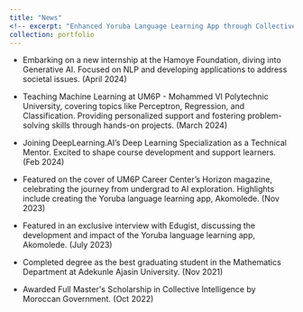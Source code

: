```yaml
---
title: "News"
<!-- excerpt: "Enhanced Yoruba Language Learning App through Collective Intelligence<br/><img src='/images/500x300.png'>" -->
collection: portfolio
---
```


- Embarking on a new internship at the Hamoye Foundation, diving into Generative AI. Focused on NLP and developing applications to address societal issues. (April 2024)

- Teaching Machine Learning at UM6P - Mohammed VI Polytechnic University, covering topics like Perceptron, Regression, and Classification. Providing personalized support and fostering problem-solving skills through hands-on projects. (March 2024)

- Joining DeepLearning.AI’s Deep Learning Specialization as a Technical Mentor. Excited to shape course development and support learners. (Feb 2024)

- Featured on the cover of UM6P Career Center’s Horizon magazine, celebrating the journey from undergrad to AI exploration. Highlights include creating the Yoruba language learning app, Akomolede. (Nov 2023)

- Featured in an exclusive interview with Edugist, discussing the development and impact of the Yoruba language learning app, Akomolede. (July 2023)

- Completed degree as the best graduating student in the Mathematics Department at Adekunle Ajasin University. (Nov 2021)

- Awarded Full Master's Scholarship in Collective Intelligence by Moroccan Government. (Oct 2022)

